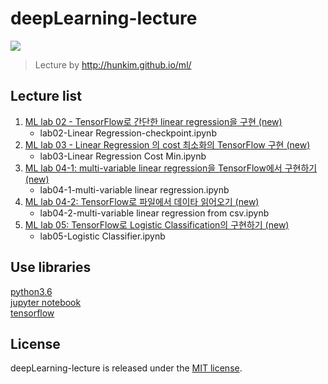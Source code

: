 # deepLearning-lecture
![](https://travis-ci.org/suitelab/deepLearning-lecture.svg?branch=master)
> Lecture by http://hunkim.github.io/ml/

## Lecture list
1. [ML lab 02 - TensorFlow로 간단한 linear regression을 구현 (new)](https://youtu.be/mQGwjrStQgg)
    - lab02-Linear Regression-checkpoint.ipynb
2. [ML lab 03 - Linear Regression 의 cost 최소화의 TensorFlow 구현 (new)](https://youtu.be/Y0EF9VqRuEA)
    - lab03-Linear Regression Cost Min.ipynb
3. [ML lab 04-1: multi-variable linear regression을 TensorFlow에서 구현하기 (new)](https://youtu.be/fZUV3xjoZSM)
    - lab04-1-multi-variable linear regression.ipynb
4. [ML lab 04-2: TensorFlow로 파일에서 데이타 읽어오기 (new)](https://youtu.be/o2q4QNnoShY)
    - lab04-2-multi-variable linear regression from csv.ipynb
5. [ML lab 05: TensorFlow로 Logistic Classification의 구현하기 (new)](https://youtu.be/2FeWGgnyLSw)
    - lab05-Logistic Classifier.ipynb
## Use libraries
[python3.6][1]  
[jupyter notebook][2]  
[tensorflow][3]

## License
deepLearning-lecture is released under the [MIT license](https://github.com/suitelab/deepLearning-lecture/blob/master/LICENCE).

[1]: https://www.python.org/
[2]: http://jupyter.org/
[3]: https://www.tensorflow.org/
